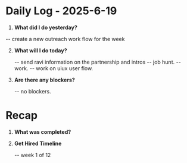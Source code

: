 # Daily Log - 2025-6-19

1. **What did I do yesterday?**

-- create a new outreach work flow for the week
   

2. **What will I do today?**
   
   -- send ravi information on the partnership and intros
   -- job hunt.
   -- work.
   -- work on uiux user flow.

3. **Are there any blockers?**

   -- no blockers.

# Recap

1. **What was completed?**


2. **Get Hired Timeline**
   
   -- week 1 of 12

<!--
   git add .; git commit -m "daily stand-up"; git push;
   git add .; git commit -m "daily close"; git push;
-->